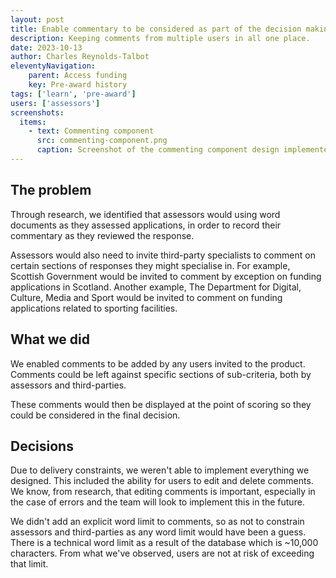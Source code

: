 ```yaml
---
layout: post
title: Enable commentary to be considered as part of the decision making process
description: Keeping comments from multiple users in all one place.
date: 2023-10-13
author: Charles Reynolds-Talbot
eleventyNavigation:
    parent: Access funding
    key: Pre-award history
tags: ['learn', 'pre-award'] 
users: ['assessors']
screenshots:
  items:
    - text: Commenting component
      src: commenting-component.png
      caption: Screenshot of the commenting component design implemented
---
```


## The problem
Through research, we identified that assessors would using word documents as they assessed applications, in order to record their commentary as they reviewed the response. 

Assessors would also need to invite third-party specialists to comment on certain sections of responses they might specialise in. For example, Scottish Government would be invited to comment by exception on funding applications in Scotland. Another example, The Department for Digital, Culture, Media and Sport would be invited to comment on funding applications related to sporting facilities. 

## What we did
We enabled comments to be added by any users invited to the product. Comments could be left against specific sections of sub-criteria, both by assessors and third-parties. 

These comments would then be displayed at the point of scoring so they could be considered in the final decision. 

## Decisions
Due to delivery constraints, we weren't able to implement everything we designed. This included the ability for users to edit and delete comments. We know, from research, that editing comments is important, especially in the case of errors and the team will look to implement this in the future. 

We didn't add an explicit word limit to comments, so as not to constrain assessors and third-parties as any word limit would have been a guess. There is a technical word limit as a result of the database which is ~10,000 characters. From what we've observed, users are not at risk of exceeding that limit. 
